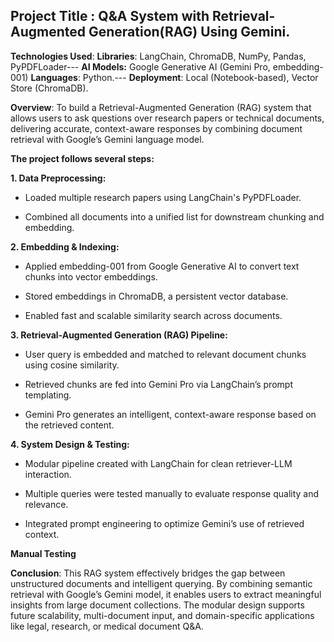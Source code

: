 
## Project Title : Q&A System with Retrieval-Augmented Generation(RAG) Using Gemini.

**Technologies Used**: 
**Libraries**: LangChain, ChromaDB, NumPy, Pandas, PyPDFLoader---
**AI Models:** Google Generative AI (Gemini Pro, embedding-001)
**Languages**: Python.---
**Deployment**: Local (Notebook-based), Vector Store (ChromaDB).

**Overview**: To build a Retrieval-Augmented Generation (RAG) system that allows users to ask questions over research papers or technical documents, delivering accurate, context-aware responses by combining document retrieval with Google’s Gemini language model.

**The project follows several steps:**

**1. Data Preprocessing:** 
- Loaded multiple research papers using LangChain's PyPDFLoader.

- Combined all documents into a unified list for downstream chunking and embedding.

**2. Embedding & Indexing:**
- Applied embedding-001 from Google Generative AI to convert text chunks into vector embeddings.

- Stored embeddings in ChromaDB, a persistent vector database.

- Enabled fast and scalable similarity search across documents.

**3. Retrieval-Augmented Generation (RAG) Pipeline:**
- User query is embedded and matched to relevant document chunks using cosine similarity.

- Retrieved chunks are fed into Gemini Pro via LangChain’s prompt templating.

- Gemini Pro generates an intelligent, context-aware response based on the retrieved content.

**4. System Design & Testing:**
- Modular pipeline created with LangChain for clean retriever-LLM interaction.

- Multiple queries were tested manually to evaluate response quality and relevance.

- Integrated prompt engineering to optimize Gemini’s use of retrieved context.

**Manual Testing**

**Conclusion**: 
This RAG system effectively bridges the gap between unstructured documents and intelligent querying. By combining semantic retrieval with Google’s Gemini model, it enables users to extract meaningful insights from large document collections. The modular design supports future scalability, multi-document input, and domain-specific applications like legal, research, or medical document Q&A.

